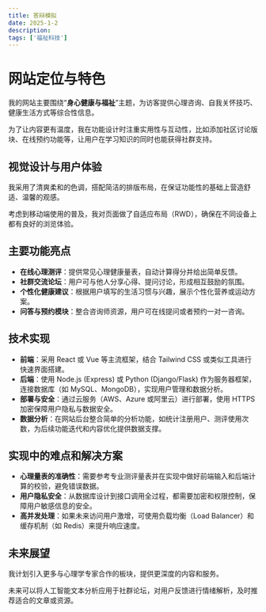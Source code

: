 ```yaml
---
title: 答辩模拟
date: 2025-1-2
description: 
tags: ['福祉科技']
---
```

# 网站定位与特色

我的网站主要围绕“**身心健康与福祉**”主题，为访客提供心理咨询、自我关怀技巧、健康生活方式等综合性信息。

为了让内容更有温度，我在功能设计时注重实用性与互动性，比如添加社区讨论版块、在线预约功能等，让用户在学习知识的同时也能获得社群支持。

## 视觉设计与用户体验

我采用了清爽柔和的色调，搭配简洁的排版布局，在保证功能性的基础上营造舒适、温馨的观感。

考虑到移动端使用的普及，我对页面做了自适应布局（RWD），确保在不同设备上都有良好的浏览体验。

## 主要功能亮点

- **在线心理测评**：提供常见心理健康量表，自动计算得分并给出简单反馈。
- **社群交流论坛**：用户可与他人分享心得、提问讨论，形成相互鼓励的氛围。
- **个性化健康建议**：根据用户填写的生活习惯与兴趣，展示个性化营养或运动方案。
- **问答与预约模块**：整合咨询师资源，用户可在线提问或者预约一对一咨询。

## 技术实现

- **前端**：采用 React 或 Vue 等主流框架，结合 Tailwind CSS 或类似工具进行快速界面搭建。
- **后端**：使用 Node.js (Express) 或 Python (Django/Flask) 作为服务器框架，连接数据库（如 MySQL、MongoDB），实现用户管理和数据分析。
- **部署与安全**：通过云服务（AWS、Azure 或阿里云）进行部署，使用 HTTPS 加密保障用户隐私与数据安全。
- **数据分析**：在网站后台整合简单的分析功能，如统计注册用户、测评使用次数，为后续功能迭代和内容优化提供数据支撑。

## 实现中的难点和解决方案

- **心理量表的准确性**：需要参考专业测评量表并在实现中做好前端输入和后端计算的校验，避免错误数据。
- **用户隐私安全**：从数据库设计到接口调用全过程，都需要加密和权限控制，保障用户敏感信息的安全。
- **高并发处理**：如果未来访问用户激增，可使用负载均衡（Load Balancer）和缓存机制（如 Redis）来提升响应速度。

## 未来展望

我计划引入更多与心理学专家合作的板块，提供更深度的内容和服务。

未来可以将人工智能文本分析应用于社群论坛，对用户反馈进行情绪解析，及时推荐适合的文章或资源。

